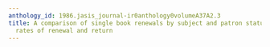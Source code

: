 ```yaml
---
anthology_id: 1986.jasis_journal-ir0anthology0volumeA37A2.3
title: A comparison of single book renewals by subject and patron status for similar
  rates of renewal and return
---
```

